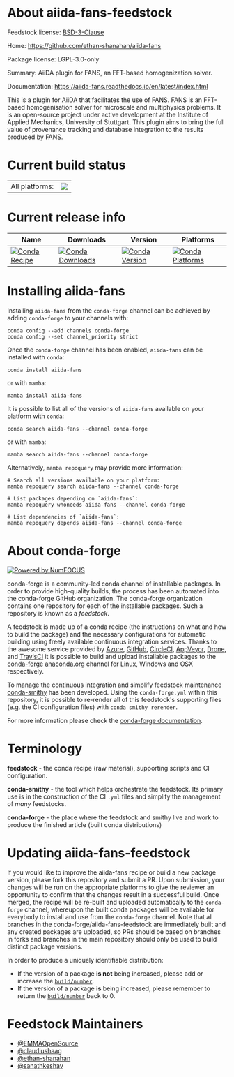 About aiida-fans-feedstock
==========================

Feedstock license: [BSD-3-Clause](https://github.com/conda-forge/aiida-fans-feedstock/blob/main/LICENSE.txt)

Home: https://github.com/ethan-shanahan/aiida-fans

Package license: LGPL-3.0-only

Summary: AiiDA plugin for FANS, an FFT-based homogenization solver.

Documentation: https://aiida-fans.readthedocs.io/en/latest/index.html

This is a plugin for AiiDA that facilitates the use of FANS. FANS is an FFT-based homogenisation solver for microscale and multiphysics problems. It is an open-source project under active development at the Institute of Applied Mechanics, University of Stuttgart. This plugin aims to bring the full value of provenance tracking and database integration to the results produced by FANS.

Current build status
====================


<table><tr><td>All platforms:</td>
    <td>
      <a href="https://dev.azure.com/conda-forge/feedstock-builds/_build/latest?definitionId=24737&branchName=main">
        <img src="https://dev.azure.com/conda-forge/feedstock-builds/_apis/build/status/aiida-fans-feedstock?branchName=main">
      </a>
    </td>
  </tr>
</table>

Current release info
====================

| Name | Downloads | Version | Platforms |
| --- | --- | --- | --- |
| [![Conda Recipe](https://img.shields.io/badge/recipe-aiida--fans-green.svg)](https://anaconda.org/conda-forge/aiida-fans) | [![Conda Downloads](https://img.shields.io/conda/dn/conda-forge/aiida-fans.svg)](https://anaconda.org/conda-forge/aiida-fans) | [![Conda Version](https://img.shields.io/conda/vn/conda-forge/aiida-fans.svg)](https://anaconda.org/conda-forge/aiida-fans) | [![Conda Platforms](https://img.shields.io/conda/pn/conda-forge/aiida-fans.svg)](https://anaconda.org/conda-forge/aiida-fans) |

Installing aiida-fans
=====================

Installing `aiida-fans` from the `conda-forge` channel can be achieved by adding `conda-forge` to your channels with:

```
conda config --add channels conda-forge
conda config --set channel_priority strict
```

Once the `conda-forge` channel has been enabled, `aiida-fans` can be installed with `conda`:

```
conda install aiida-fans
```

or with `mamba`:

```
mamba install aiida-fans
```

It is possible to list all of the versions of `aiida-fans` available on your platform with `conda`:

```
conda search aiida-fans --channel conda-forge
```

or with `mamba`:

```
mamba search aiida-fans --channel conda-forge
```

Alternatively, `mamba repoquery` may provide more information:

```
# Search all versions available on your platform:
mamba repoquery search aiida-fans --channel conda-forge

# List packages depending on `aiida-fans`:
mamba repoquery whoneeds aiida-fans --channel conda-forge

# List dependencies of `aiida-fans`:
mamba repoquery depends aiida-fans --channel conda-forge
```


About conda-forge
=================

[![Powered by
NumFOCUS](https://img.shields.io/badge/powered%20by-NumFOCUS-orange.svg?style=flat&colorA=E1523D&colorB=007D8A)](https://numfocus.org)

conda-forge is a community-led conda channel of installable packages.
In order to provide high-quality builds, the process has been automated into the
conda-forge GitHub organization. The conda-forge organization contains one repository
for each of the installable packages. Such a repository is known as a *feedstock*.

A feedstock is made up of a conda recipe (the instructions on what and how to build
the package) and the necessary configurations for automatic building using freely
available continuous integration services. Thanks to the awesome service provided by
[Azure](https://azure.microsoft.com/en-us/services/devops/), [GitHub](https://github.com/),
[CircleCI](https://circleci.com/), [AppVeyor](https://www.appveyor.com/),
[Drone](https://cloud.drone.io/welcome), and [TravisCI](https://travis-ci.com/)
it is possible to build and upload installable packages to the
[conda-forge](https://anaconda.org/conda-forge) [anaconda.org](https://anaconda.org/)
channel for Linux, Windows and OSX respectively.

To manage the continuous integration and simplify feedstock maintenance
[conda-smithy](https://github.com/conda-forge/conda-smithy) has been developed.
Using the ``conda-forge.yml`` within this repository, it is possible to re-render all of
this feedstock's supporting files (e.g. the CI configuration files) with ``conda smithy rerender``.

For more information please check the [conda-forge documentation](https://conda-forge.org/docs/).

Terminology
===========

**feedstock** - the conda recipe (raw material), supporting scripts and CI configuration.

**conda-smithy** - the tool which helps orchestrate the feedstock.
                   Its primary use is in the construction of the CI ``.yml`` files
                   and simplify the management of *many* feedstocks.

**conda-forge** - the place where the feedstock and smithy live and work to
                  produce the finished article (built conda distributions)


Updating aiida-fans-feedstock
=============================

If you would like to improve the aiida-fans recipe or build a new
package version, please fork this repository and submit a PR. Upon submission,
your changes will be run on the appropriate platforms to give the reviewer an
opportunity to confirm that the changes result in a successful build. Once
merged, the recipe will be re-built and uploaded automatically to the
`conda-forge` channel, whereupon the built conda packages will be available for
everybody to install and use from the `conda-forge` channel.
Note that all branches in the conda-forge/aiida-fans-feedstock are
immediately built and any created packages are uploaded, so PRs should be based
on branches in forks and branches in the main repository should only be used to
build distinct package versions.

In order to produce a uniquely identifiable distribution:
 * If the version of a package **is not** being increased, please add or increase
   the [``build/number``](https://docs.conda.io/projects/conda-build/en/latest/resources/define-metadata.html#build-number-and-string).
 * If the version of a package **is** being increased, please remember to return
   the [``build/number``](https://docs.conda.io/projects/conda-build/en/latest/resources/define-metadata.html#build-number-and-string)
   back to 0.

Feedstock Maintainers
=====================

* [@EMMAOpenSource](https://github.com/EMMAOpenSource/)
* [@claudiushaag](https://github.com/claudiushaag/)
* [@ethan-shanahan](https://github.com/ethan-shanahan/)
* [@sanathkeshav](https://github.com/sanathkeshav/)

